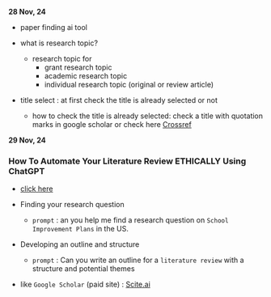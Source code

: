 **28 Nov, 24**

- paper finding ai tool

- what is research topic?
  - research topic for
    - grant research topic
    - academic research topic
    - individual research topic (original or review article)
- title select : at first check the title is already selected or not
  - how to check the title is already selected: check a title with quotation marks in google scholar or check here [Crossref](https://www.crossref.org/)

**29 Nov, 24**

### How To Automate Your Literature Review ETHICALLY Using ChatGPT

- [click here](https://youtu.be/elLdVHALZ88?si=fYtKPBYHN5NQuA-m)

- Finding your research question

  - `prompt` : an you help me find a research question on `School Improvement Plans` in the US.

- Developing an outline and structure

  - `prompt` : Can you write an outline for a `literature review` with a structure and potential themes

- like `Google Scholar` (paid site) : [Scite.ai](https://scite.ai/assistant?utm_source=google&utm_medium=cpc&utm_campaign=brand&utm_term=sciteai&gad_source=1&gclid=CjwKCAiAxqC6BhBcEiwAlXp457n5tvBx_dw2Tt9Hd5OGGram9NtPr-LaUNLKQMW99t-wJkrljOX2HBoCK00QAvD_BwE)
